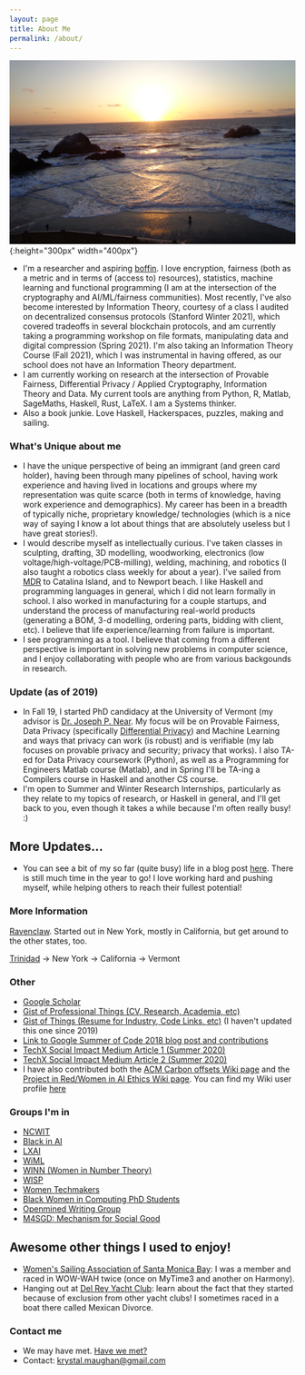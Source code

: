 ```yaml
---
layout: page
title: About Me
permalink: /about/
---
```

![beach](/images/beach.png){:height="300px" width="400px"}






- I'm a researcher and aspiring [boffin](https://en.wikipedia.org/wiki/Boffin). I love encryption, fairness (both as a metric and in terms of (access to) resources), statistics, machine learning and functional programming (I am at the intersection of the cryptography and AI/ML/fairness communities). Most recently, I've also become interested by Information Theory, courtesy of a class I audited on decentralized consensus protocols (Stanford Winter 2021), which covered tradeoffs in several blockchain protocols, and am currently taking a programming workshop on file formats, manipulating data and digital compression (Spring 2021). I'm also taking an Information Theory Course (Fall 2021), which I was instrumental in having offered, as our school does not have an Information Theory department.
- I am currently working on research at the intersection of Provable Fairness, Differential Privacy / Applied Cryptography, Information Theory and Data. My current tools are anything from Python, R, Matlab, SageMaths, Haskell, Rust, LaTeX. I am a Systems thinker.
- Also a book junkie. Love Haskell, Hackerspaces, puzzles, making and sailing. 

### What's Unique about me
- I have the unique perspective of being an immigrant (and green card holder), having been through many pipelines of school, having work experience and having lived in locations and groups where my representation was quite scarce (both in terms of knowledge, having work experience and demographics). My career has been in a breadth of typically niche, proprietary knowledge/ technologies (which is a nice way of saying I know a lot about things that are absolutely useless but I have great stories!).
- I would describe myself as intellectually curious. I've taken classes in sculpting, drafting, 3D modelling, woodworking, electronics (low voltage/high-voltage/PCB-milling), welding, machining, and robotics (I also taught a robotics class weekly for about a year). I've sailed from [MDR](https://www.visitmarinadelrey.com/wp-content/uploads/2016/06/MDR-MDR-Anchorage-map-web.pdf) to Catalina Island, and to Newport beach. I like Haskell and programming languages in general, which I did not learn formally in school. I also worked in manufacturing for a couple startups, and understand the process of manufacturing real-world products (generating a BOM, 3-d modelling, ordering parts, bidding with client, etc). I believe that life experience/learning from failure is important.
- I see programming as a tool. I believe that coming from a different perspective is important in solving new problems in computer science, and I enjoy collaborating with people who are from various backgounds in research.

### Update (as of 2019)
- In Fall 19, I started PhD candidacy at the University of Vermont (my advisor is [Dr. Joseph P. Near](http://www.uvm.edu/~jnear/). My focus will be on Provable Fairness, Data Privacy (specifically [Differential Privacy](https://en.wikipedia.org/wiki/Differential_privacy)) and Machine Learning and ways that privacy can work (is robust) and is verifiable (my lab focuses on provable privacy and security; privacy that works). I also TA-ed for Data Privacy coursework (Python), as well as a Programming for Engineers Matlab course (Matlab), and in Spring I'll
be TA-ing a Compilers course in Haskell and another CS course.
- I'm open to Summer and Winter Research Internships, particularly as they relate to my topics of research, or Haskell in general, and I'll get back to you, even though it takes a while because I'm often really busy! :)

## More Updates...
- You can see a bit of my so far (quite busy) life in a blog post [here](https://kammitama5.github.io/Tuesday-October-8th/).
  There is still much time in the year to go! I love working hard and pushing myself, while helping others to reach their fullest potential!


### More Information

[Ravenclaw](https://en.wikipedia.org/wiki/Hogwarts#Ravenclaw). Started out in New York, mostly in California, but get around to the other states, too.


[Trinidad](https://en.wikipedia.org/wiki/Trinidad_and_Tobago) -> New York -> California -> Vermont

### Other 
- [Google Scholar](https://scholar.google.com/citations?hl=en&user=dhxYKqAAAAAJ)
- [Gist of Professional Things (CV, Research, Academia, etc)](https://github.com/kammitama5/kammitama5.github.io/blob/master/images/CV_PHD_resume_KM_4_7_2021a.pdf)
- [Gist of Things (Resume for Industry, Code Links, etc)](https://github.com/kammitama5/kammitama5.github.io/blob/master/images/PHD_resume_KM_9_17_2020.pdf) (I haven't updated this one since 2019)
- [Link to Google Summer of Code 2018 blog post and contributions](https://medium.com/@krystal.maughan/breaking-the-space-time-barrier-with-haskell-time-traveling-and-debugging-in-codeworld-a-google-e87894dd43d7)
- [TechX Social Impact Medium Article 1 (Summer 2020)](https://medium.com/tech-x-social-impact/ready-start-exploring-the-virtual-healthcare-multiverse-8011bda1fe1c)
- [TechX Social Impact Medium Article 2 (Summer 2020)](https://medium.com/tech-x-social-impact/impossible-markets-and-big-dreams-my-interaction-with-the-cfo-of-impossible-foods-f0c075c241e0)
- I have also contributed both the [ACM Carbon offsets Wiki page](https://en.wikipedia.org/wiki/Carbon_offset) and the [Project in Red/Women in AI Ethics Wiki page](https://en.wikipedia.org/wiki/Wikipedia:WikiProject_Women_in_Red/AI_Ethics#The_List). You can find my Wiki user profile [here](https://en.wikipedia.org/wiki/User:Kammitama)

### Groups I'm in

- [NCWIT](https://www.facebook.com/groups/AspirationsAward/)
- [Black in AI](https://blackinai.github.io/)
- [LXAI](https://www.latinxinai.org/)
- [WiML](https://wimlworkshop.org/)
- [WINN (Women in Number Theory)](https://womeninnumbertheory.org/)
- [WISP](https://www.wisporg.com/)
- [Women Techmakers](https://www.womentechmakers.com/)
- [Black Women in Computing PhD Students](http://blackwomenincomputing.org/)
- [Openmined Writing Group](https://github.com/OpenMined/Roadmap/tree/master/writing_team)
- [M4SGD: Mechanism for Social Good](http://md4sg.com/)

## Awesome other things I used to enjoy!
- [Women's Sailing Association of Santa Monica Bay](https://wsasmb.org/): I was a member and raced in WOW-WAH twice (once on MyTime3 and another on Harmony).
- Hanging out at [Del Rey Yacht Club](https://www.kcrw.com/news/shows/greater-la/off-to-the-sailboat-races-with-a-nearly-all-female-crew/a-ride-along-with-women-sailboat-racers-in-marina-del-rey): learn about the fact that they started because of exclusion from other yacht clubs! I sometimes raced in a boat there called Mexican Divorce.

### Contact me
- We may have met. [Have we met?](https://kammitama5.github.io/Sunday-May-3rd/)
- Contact: [krystal.maughan@gmail.com](mailto:email@domain.com)
